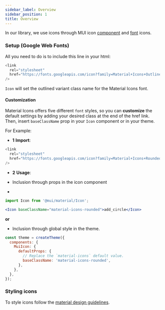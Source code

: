```yaml
---
sidebar_label: Overview
sidebar_position: 1
title: Overview
---
```


In our library, we use icons through MUI icon [component](https://mui.com/api/icon/) and [font](https://mui.com/components/icons/#icon-font-icons) icons.


### Setup (Google Web Fonts)

All you need to do is to include this line in your html:

```js
<link
  rel="stylesheet"
  href="https://fonts.googleapis.com/icon?family=Material+Icons+Outlined"
/>

```
`Icon` will set the outlined variant class name for the Material Icons font.

#### Customization

Material Icons offers five different `font` styles, so you can **customize** the default settings by adding your desired
class at the end of the href link.
Then, insert `baseClassName` prop in your `Icon` component or in your theme.

For Example:

- **1** **Import**:
```js
<link
  rel="stylesheet"
  href="https://fonts.googleapis.com/icon?family=Material+Icons+Rounded"
/>

```
- **2** **Usage**:

- Inclusion through props in the icon component
- 
```jsx
import Icon from '@mui/material/Icon';

<Icon baseClassName="material-icons-rounded">add_circle</Icon>
```
**or**

 - Inclusion through global style in the theme.
```jsx
const theme = createTheme({
  components: {
    MuiIcon: {
      defaultProps: {
        // Replace the `material-icons` default value.
        baseClassName: 'material-icons-rounded',
      },
    },
  },
});

```

### Styling icons 

To style icons follow the [material design guidelines](https://material.io/design/iconography/product-icons.html#design-principles).
